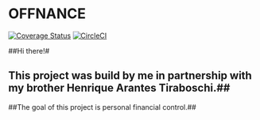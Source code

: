 # OFFNANCE
[![Coverage Status](https://coveralls.io/repos/github/Artur-Arantes/offnance/badge.svg?branch=main)](https://coveralls.io/github/Artur-Arantes/offnance?branch=main)
[![CircleCI](https://circleci.com/gh/Artur-Arantes/offnance/tree/main.svg?style=svg)](https://circleci.com/gh/Artur-Arantes/offnance/tree/main)

##Hi there!#
## This project was build by me in partnership with my brother Henrique Arantes Tiraboschi.##
##The goal of this project is personal financial control.##
